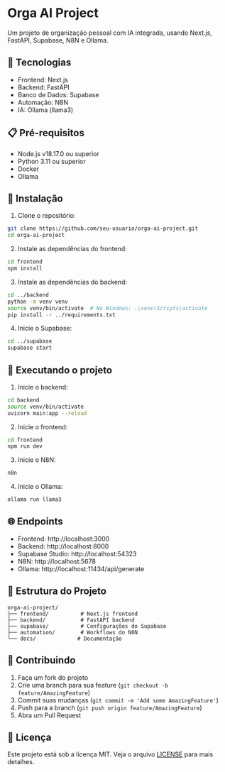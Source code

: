 # Orga AI Project

Um projeto de organização pessoal com IA integrada, usando Next.js, FastAPI, Supabase, N8N e Ollama.

## 🚀 Tecnologias

- Frontend: Next.js
- Backend: FastAPI
- Banco de Dados: Supabase
- Automação: N8N
- IA: Ollama (llama3)

## 📋 Pré-requisitos

- Node.js v18.17.0 ou superior
- Python 3.11 ou superior
- Docker
- Ollama

## 🔧 Instalação

1. Clone o repositório:
```bash
git clone https://github.com/seu-usuario/orga-ai-project.git
cd orga-ai-project
```

2. Instale as dependências do frontend:
```bash
cd frontend
npm install
```

3. Instale as dependências do backend:
```bash
cd ../backend
python -m venv venv
source venv/bin/activate  # No Windows: .\venv\Scripts\activate
pip install -r ../requirements.txt
```

4. Inicie o Supabase:
```bash
cd ../supabase
supabase start
```

## 🚀 Executando o projeto

1. Inicie o backend:
```bash
cd backend
source venv/bin/activate
uvicorn main:app --reload
```

2. Inicie o frontend:
```bash
cd frontend
npm run dev
```

3. Inicie o N8N:
```bash
n8n
```

4. Inicie o Ollama:
```bash
ollama run llama3
```

## 🌐 Endpoints

- Frontend: http://localhost:3000
- Backend: http://localhost:8000
- Supabase Studio: http://localhost:54323
- N8N: http://localhost:5678
- Ollama: http://localhost:11434/api/generate

## 📝 Estrutura do Projeto

```
orga-ai-project/
├── frontend/          # Next.js frontend
├── backend/           # FastAPI backend
├── supabase/          # Configurações do Supabase
├── automation/        # Workflows do N8N
└── docs/             # Documentação
```

## 🤝 Contribuindo

1. Faça um fork do projeto
2. Crie uma branch para sua feature (`git checkout -b feature/AmazingFeature`)
3. Commit suas mudanças (`git commit -m 'Add some AmazingFeature'`)
4. Push para a branch (`git push origin feature/AmazingFeature`)
5. Abra um Pull Request

## 📄 Licença

Este projeto está sob a licença MIT. Veja o arquivo [LICENSE](LICENSE) para mais detalhes. 